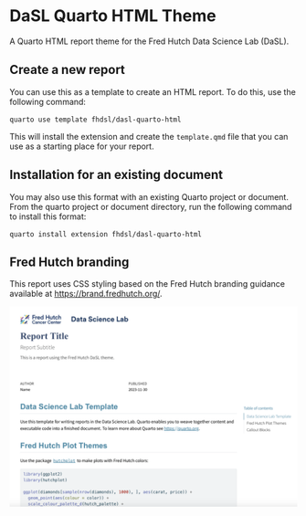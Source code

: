 # DaSL Quarto HTML Theme

A Quarto HTML report theme for the Fred Hutch Data Science Lab (DaSL).

## Create a new report

You can use this as a template to create an HTML report.
To do this, use the following command:

```
quarto use template fhdsl/dasl-quarto-html
```

This will install the extension and create the `template.qmd` file that you can
use as a starting place for your report.

## Installation for an existing document

You may also use this format with an existing Quarto project or document.
From the quarto project or document directory, run the following command to
install this format:

```
quarto install extension fhdsl/dasl-quarto-html
```

## Fred Hutch branding

This report uses CSS styling based on the Fred Hutch branding guidance 
available at <https://brand.fredhutch.org/>.

![](example.png)
